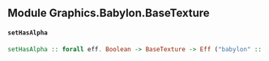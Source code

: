 ## Module Graphics.Babylon.BaseTexture

#### `setHasAlpha`

``` purescript
setHasAlpha :: forall eff. Boolean -> BaseTexture -> Eff ("babylon" :: BABYLON | eff) Unit
```


